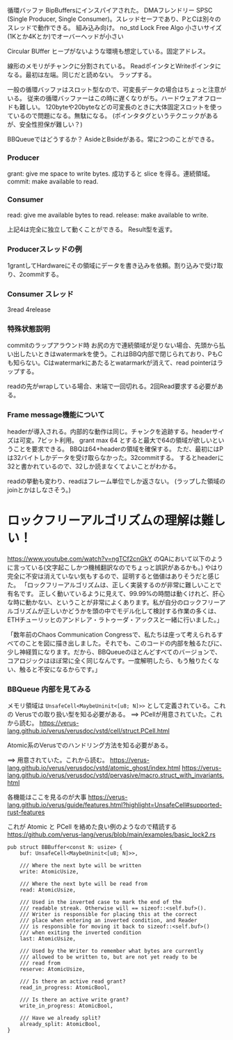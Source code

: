 循環バッファ
BipBuffersにインスパイアされた。
DMAフレンドリー
SPSC (Single Producer, Single Consumer)。スレッドセーフであり、PとCは別々のスレッドで動作できる。
組み込み向け。
no_std
Lock Free Algo
小さいサイズ (1Kとか4Kとか)でオーバーヘッドが小さい

Circular BUffer
ヒープがないような環境も想定している。固定アドレス。

線形のメモリがチャンクに分割されている。
ReadポインタとWriteポインタになる。最初は左端。同じだと読めない。
ラップする。

一般の循環バッファはスロット型なので、可変長データの場合はちょっと注意がいる。
従来の循環バッファーはこの時に遅くなりがち。ハードウェアオフロードも難しい。
120byteや20byteなどの可変長のときに大体固定スロットを使っているので問題になる。無駄になる。
(ポインタタグというテクニックがあるが、安全性担保が難しい？)

BBQueueではどうするか？
AsideとBsideがある。常に2つのことができる。

### Producer
grant: give me space to write bytes. 成功すると slice を得る。連続領域。
commit: make available to read.

### Consumer
read: give me available bytes to read.
release: make available to write.

上記4は完全に独立して動くことができる。
Result型を返す。

### Producerスレッドの例
1grantしてHardwareにその領域にデータを書き込みを依頼。割り込みで受け取り、2commitする。

### Consumer スレッド
3read 4release

### 特殊状態説明
commitのラップアラウンド時
お尻の方で連続領域が足りない場合、先頭から払い出したいときはwatermarkを使う。これはBBQ内部で閉じられており、PもCも知らない。Cはwatermarkにあたるとwatarmarkが消えて、read pointerはラップする。

readの先がwrapしている場合、末端で一回切れる。2回Read要求する必要がある。


### Frame message機能について
headerが導入される。内部的な動作は同じ。チャンクを追跡する。headerサイズは可変。7ビット利用。
grant max 64 とすると最大で64の領域が欲しいということを要求できる。
BBQは64+headerの領域を確保する。
ただ、最初にはPは32バイトしかデータを受け取らなかった。32commitする。
するとheaderに32と書かれているので、32しか読まなくてよいことがわかる。

readの挙動も変わり、readはフレーム単位でしか返さない。
(ラップした領域のjoinとかはしなさそう。)


# ロックフリーアルゴリズムの理解は難しい！
https://www.youtube.com/watch?v=ngTCf2cnGkY のQAにおいて以下のように言っている(文字起こしかつ機械翻訳なのでちょっと誤訳があるかも。)
やはり完全に不安は消えていない気もするので、証明すると価値はありそうだと感じた。
「ロックフリーアルゴリズムは、正しく実装するのが非常に難しいことで有名です。 正しく動いているように見えて、99.99%の時間は動くけれど、肝心な時に動かない、ということが非常によくあります。私が自分のロックフリーアルゴリズムが正しいかどうかを頭の中でモデル化して検討する作業の多くは、ETHチューリッヒのアンドレア・ラトゥーダ・アックスと一緒に行いました。」

「数年前のChaos Communication Congressで、私たちは座って考えられるすべてのことを図に描き出しました。それでも、このコードの内部を触るたびに、少し神経質になります。だから、BBQueueのほとんどすべてのバージョンで、コアロジックはほぼ常に全く同じなんです。一度解明したら、もう触りたくない、触ると不安になるからです。」


[guide on YouTube]: https://www.youtube.com/watch?v=ngTCf2cnGkY
[BipBuffers]: https://www.codeproject.com/Articles/3479/%2FArticles%2F3479%2FThe-Bip-Buffer-The-Circular-Buffer-with-a-Twist
[this blog post]: https://ferrous-systems.com/blog/lock-free-ring-buffer/


### BBQueue 内部を見てみる
メモリ領域は `UnsafeCell<MaybeUninit<[u8; N]>>` として定義されている。これの Verusでの取り扱い型を知る必要がある。
==> PCellが用意されていた。これから読む。
https://verus-lang.github.io/verus/verusdoc/vstd/cell/struct.PCell.html


Atomic系のVerusでのハンドリング方法を知る必要がある。

==> 用意されていた。これから読む。
https://verus-lang.github.io/verus/verusdoc/vstd/atomic_ghost/index.html
https://verus-lang.github.io/verus/verusdoc/vstd/pervasive/macro.struct_with_invariants.html

各機能はここを見るのが大事
https://verus-lang.github.io/verus/guide/features.html?highlight=UnsafeCell#supported-rust-features

これが Atomic と PCell を絡めた良い例のようなので精読する
https://github.com/verus-lang/verus/blob/main/examples/basic_lock2.rs
 

```
pub struct BBBuffer<const N: usize> {
    buf: UnsafeCell<MaybeUninit<[u8; N]>>,

    /// Where the next byte will be written
    write: AtomicUsize,

    /// Where the next byte will be read from
    read: AtomicUsize,

    /// Used in the inverted case to mark the end of the
    /// readable streak. Otherwise will == sizeof::<self.buf>().
    /// Writer is responsible for placing this at the correct
    /// place when entering an inverted condition, and Reader
    /// is responsible for moving it back to sizeof::<self.buf>()
    /// when exiting the inverted condition
    last: AtomicUsize,

    /// Used by the Writer to remember what bytes are currently
    /// allowed to be written to, but are not yet ready to be
    /// read from
    reserve: AtomicUsize,

    /// Is there an active read grant?
    read_in_progress: AtomicBool,

    /// Is there an active write grant?
    write_in_progress: AtomicBool,

    /// Have we already split?
    already_split: AtomicBool,
}
```